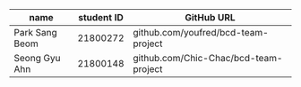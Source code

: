 | name    | student ID | GitHub URL                                   |
|---------|------------|----------------------------------------------|
| Park Sang Beom| 21800272 | github.com/youfred/bcd-team-project |
| Seong Gyu Ahn| 21800148 | github.com/Chic-Chac/bcd-team-project |
